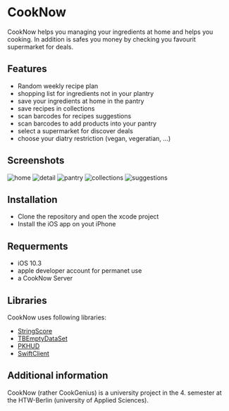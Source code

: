 #  CookNow

CookNow helps you managing your ingredients at home and helps you cooking. In addition is safes you money by checking you favourit supermarket for deals.

## Features

- Random weekly recipe plan
- shopping list for ingredients not in your plantry
- save your ingredients at home in the pantry
- save recipes in collections
- scan barcodes for recipes suggestions
- scan barcodes to add products into your pantry
- select a supermarket for discover deals
- choose your diatry restriction (vegan, vegeratian, ...)

## Screenshots

![home](https://tobisan.thecodelabs.de/projects/CookNow/20170718_163728000_iOS.png)
![detail](https://tobisan.thecodelabs.de/projects/CookNow/20170718_163736000_iOS.png)
![pantry](https://tobisan.thecodelabs.de/projects/CookNow/20170718_163758000_iOS.png)
![collections](https://tobisan.thecodelabs.de/projects/CookNow/20170718_163813000_iOS.png)
![suggestions](https://tobisan.thecodelabs.de/projects/CookNow/20170718_183000000_iOS.png)

## Installation

- Clone the repository and open the xcode project
- Install the iOS app on yout iPhone

## Requerments

- iOS 10.3
- apple developer account for permanet use
- a CookNow Server

## Libraries
CookNow uses following libraries:

- [StringScore](https://github.com/thetron/StringScore)
- [TBEmptyDataSet](https://github.com/teambition/TBEmptyDataSet)
- [PKHUD](https://github.com/pkluz/PKHUD)
- [SwiftClient](https://github.com/theadam/SwiftClient)

## Additional information

CookNow (rather CookGenius) is a university project in the 4. semester at the HTW-Berlin (university of Applied Sciences).
